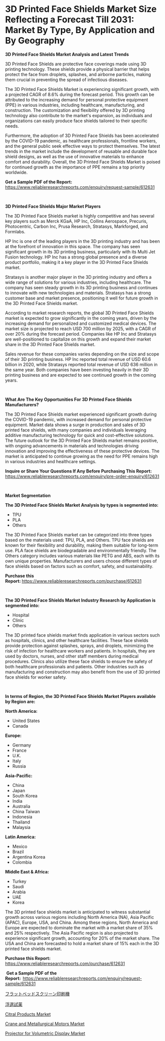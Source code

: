 <p><h1>3D Printed Face Shields Market Size Reflecting a Forecast Till 2031: Market By Type, By Application and By Geography</h1></p><p><strong>3D Printed Face Shields Market Analysis and Latest Trends</strong></p>
<p><p>3D Printed Face Shields are protective face coverings made using 3D printing technology. These shields provide a physical barrier that helps protect the face from droplets, splashes, and airborne particles, making them crucial in preventing the spread of infectious diseases. </p><p>The 3D Printed Face Shields Market is experiencing significant growth, with a projected CAGR of 8.6% during the forecast period. This growth can be attributed to the increasing demand for personal protective equipment (PPE) in various industries, including healthcare, manufacturing, and construction. The customization and flexibility offered by 3D printing technology also contribute to the market's expansion, as individuals and organizations can easily produce face shields tailored to their specific needs.</p><p>Furthermore, the adoption of 3D Printed Face Shields has been accelerated by the COVID-19 pandemic, as healthcare professionals, frontline workers, and the general public seek effective ways to protect themselves. The latest trends in the market include the development of reusable and durable face shield designs, as well as the use of innovative materials to enhance comfort and durability. Overall, the 3D Printed Face Shields Market is poised for continued growth as the importance of PPE remains a top priority worldwide.</p></p>
<p><strong>Get a Sample PDF of the Report:&nbsp;</strong> <a href="https://www.reliableresearchreports.com/enquiry/request-sample/612631">https://www.reliableresearchreports.com/enquiry/request-sample/612631</a></p>
<p>&nbsp;</p>
<p><strong>3D Printed Face Shields Major Market Players</strong></p>
<p><p>The 3D Printed Face Shields market is highly competitive and has several key players such as Merck KGaA, HP Inc, Collins Aerospace, Precuris, Photocentric, Carbon Inc, Prusa Research, Stratasys, Markforged, and Formlabs.</p><p>HP Inc is one of the leading players in the 3D printing industry and has been at the forefront of innovation in this space. The company has seen significant growth in its 3D printing business, particularly with its Multi Jet Fusion technology. HP Inc has a strong global presence and a diverse product portfolio, making it a key player in the 3D Printed Face Shields market.</p><p>Stratasys is another major player in the 3D printing industry and offers a wide range of solutions for various industries, including healthcare. The company has seen steady growth in its 3D printing business and continues to innovate with new technologies and materials. Stratasys has a strong customer base and market presence, positioning it well for future growth in the 3D Printed Face Shields market.</p><p>According to market research reports, the global 3D Printed Face Shields market is expected to grow significantly in the coming years, driven by the increasing demand for personalized and customized medical devices. The market size is projected to reach USD 700 million by 2025, with a CAGR of over 20% during the forecast period. Companies like HP Inc and Stratasys are well-positioned to capitalize on this growth and expand their market share in the 3D Printed Face Shields market.</p><p>Sales revenue for these companies varies depending on the size and scope of their 3D printing business. HP Inc reported total revenue of USD 60.6 billion in 2020, while Stratasys reported total revenue of USD 636 million in the same year. Both companies have been investing heavily in their 3D printing business and are expected to see continued growth in the coming years.</p></p>
<p>&nbsp;</p>
<p><strong>What Are The Key Opportunities For 3D Printed Face Shields Manufacturers?</strong></p>
<p><p>The 3D Printed Face Shields market experienced significant growth during the COVID-19 pandemic, with increased demand for personal protective equipment. Market data shows a surge in production and sales of 3D printed face shields, with many companies and individuals leveraging additive manufacturing technology for quick and cost-effective solutions. The future outlook for the 3D Printed Face Shields market remains positive, with ongoing advancements in materials and technologies driving innovation and improving the effectiveness of these protective devices. The market is anticipated to continue growing as the need for PPE remains high in various industries and healthcare settings.</p></p>
<p><strong>Inquire or Share Your Questions If Any Before Purchasing This Report:</strong> <a href="https://www.reliableresearchreports.com/enquiry/pre-order-enquiry/612631">https://www.reliableresearchreports.com/enquiry/pre-order-enquiry/612631</a></p>
<p>&nbsp;</p>
<p><strong>Market Segmentation</strong></p>
<p><strong>The 3D Printed Face Shields Market Analysis by types is segmented into:</strong></p>
<p><ul><li>TPU</li><li>PLA</li><li>Others</li></ul></p>
<p><p>The 3D Printed Face Shields market can be categorized into three types based on the materials used: TPU, PLA, and Others. TPU face shields are known for their flexibility and durability, making them suitable for long-term use. PLA face shields are biodegradable and environmentally friendly. The Others category includes various materials like PETG and ABS, each with its own unique properties. Manufacturers and users choose different types of face shields based on factors such as comfort, safety, and sustainability.</p></p>
<p><strong>Purchase this Report:&nbsp;</strong><a href="https://www.reliableresearchreports.com/purchase/612631">https://www.reliableresearchreports.com/purchase/612631</a></p>
<p>&nbsp;</p>
<p><strong>The 3D Printed Face Shields Market Industry Research by Application is segmented into:</strong></p>
<p><ul><li>Hospital</li><li>Clinic</li><li>Others</li></ul></p>
<p><p>The 3D printed face shields market finds application in various sectors such as hospitals, clinics, and other healthcare facilities. These face shields provide protection against splashes, sprays, and droplets, minimizing the risk of infection for healthcare workers and patients. In hospitals, they are used by doctors, nurses, and other staff members during medical procedures. Clinics also utilize these face shields to ensure the safety of both healthcare professionals and patients. Other industries such as manufacturing and construction may also benefit from the use of 3D printed face shields for worker safety.</p></p>
<p>&nbsp;</p>
<p><strong>In terms of Region, the 3D Printed Face Shields Market Players available by Region are:</strong></p>
<p>
    <p> <strong> North America: </strong>
        <ul>
            <li>United States</li>
            <li>Canada</li>
        </ul>
        </p> 
    <p> <strong> Europe: </strong>
        <ul>
            <li>Germany</li>
            <li>France</li>
            <li>U.K.</li>
            <li>Italy</li>
            <li>Russia</li>
        </ul>
        </p> 
    <p> <strong> Asia-Pacific: </strong>
        <ul>
            <li>China</li>
            <li>Japan</li>
            <li>South Korea</li>
            <li>India</li>
            <li>Australia</li>
            <li>China Taiwan</li>
            <li>Indonesia</li>
            <li>Thailand</li>
            <li>Malaysia</li>
        </ul>
        </p> 
    <p> <strong> Latin America: </strong>
        <ul>
            <li>Mexico</li>
            <li>Brazil</li>
            <li>Argentina Korea</li>
            <li>Colombia</li>
        </ul>
        </p> 
    <p> <strong> Middle East & Africa: </strong>
        <ul>
            <li>Turkey</li>
            <li>Saudi</li>
            <li>Arabia</li>
            <li>UAE</li>
            <li>Korea</li>
        </ul>
    </p>
    </p>
<p><p>The 3D printed face shields market is anticipated to witness substantial growth across various regions including North America (NA), Asia Pacific (APAC), Europe, USA, and China. Among these regions, North America and Europe are expected to dominate the market with a market share of 35% and 25% respectively. The Asia Pacific region is also projected to experience significant growth, accounting for 20% of the market share. The USA and China are forecasted to hold a market share of 15% each in the 3D printed face shields market.</p></p>
<p><strong>Purchase this Report: </strong><a href="https://www.reliableresearchreports.com/purchase/612631">https://www.reliableresearchreports.com/purchase/612631</a></p>
<p>&nbsp;<strong>Get a Sample PDF of the Report:&nbsp;&nbsp;</strong><a href="https://www.reliableresearchreports.com/enquiry/request-sample/612631">https://www.reliableresearchreports.com/enquiry/request-sample/612631</a></p>
<p><strong></strong></p>
<p><p><a href="https://medium.com/@one-cool-chick/%E5%B9%B3%E6%9D%BF%E3%82%B9%E3%82%AF%E3%83%AA%E3%83%BC%E3%83%B3%E5%8D%B0%E5%88%B7%E6%A9%9F%E5%B8%82%E5%A0%B4%E8%AA%BF%E6%9F%BB%E3%83%AC%E3%83%9D%E3%83%BC%E3%83%88-%E3%81%9D%E3%81%AE%E6%AD%B4%E5%8F%B2%E3%81%A82031%E5%B9%B4%E3%81%8B%E3%82%892031%E5%B9%B4%E3%81%BE%E3%81%A7%E3%81%AE%E4%BA%88%E6%B8%AC-6d1d6b398c49">フラットベッドスクリーン印刷機</a></p><p><a href="https://medium.com/@brendon65677/%E3%83%95%E3%83%AD%E3%83%BC%E3%83%86%E3%83%BC%E3%82%B7%E3%83%A7%E3%83%B3%E5%89%A4%E5%B8%82%E5%A0%B4-%E3%82%BF%E3%82%A4%E3%83%97-%E3%82%A2%E3%83%97%E3%83%AA%E3%82%B1%E3%83%BC%E3%82%B7%E3%83%A7%E3%83%B3-%E5%9C%B0%E7%90%86%E3%81%AB%E3%82%88%E3%82%8B%E5%8C%85%E6%8B%AC%E7%9A%84%E3%81%AA%E8%A9%95%E4%BE%A1-c36d48f1b5b1">浮選試薬</a></p><p><a href="https://artistic-helicopter-ca9.notion.site/Citral-Products-Market-Research-Report-Provides-thorough-Industry-Overview-which-offers-an-In-Depth-ac8a0cbfeae94f26afdcc2f435cf4efa">Citral Products Market</a></p><p><a href="https://valiant-lunge-8fe.notion.site/Crane-and-Metallurgical-Motors-Market-Size-and-Growth-Market-Segmentation-Regional-and-Country-Bre-e584c320c0534881a2ee6d6a3aca419d">Crane and Metallurgical Motors Market</a></p><p><a href="https://view.publitas.com/reportprime-1/projector-for-volumetric-display-market-growth-market-trends-covid-19-impact-and-forecasts-for-period-from-2024-2031/">Projector for Volumetric Display Market</a></p></p>